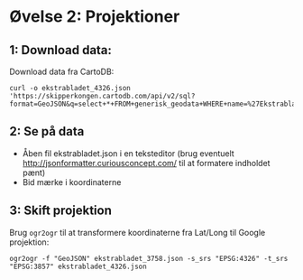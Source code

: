 # Øvelse 2: Projektioner

## 1: Download data: 

Download data fra CartoDB:

```
curl -o ekstrabladet_4326.json 'https://skipperkongen.cartodb.com/api/v2/sql?format=GeoJSON&q=select+*+FROM+generisk_geodata+WHERE+name=%27Ekstrabladet%27'
```

## 2: Se på data

* Åben fil ekstrabladet.json i en teksteditor (brug eventuelt http://jsonformatter.curiousconcept.com/ til at formatere indholdet pænt)
* Bid mærke i koordinaterne

## 3: Skift projektion

Brug `ogr2ogr` til at transformere koordinaterne fra Lat/Long til Google projektion:

```
ogr2ogr -f "GeoJSON" ekstrabladet_3758.json -s_srs "EPSG:4326" -t_srs "EPSG:3857" ekstrabladet_4326.json 
```